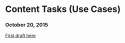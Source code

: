 # Content Tasks (Use Cases)


### October 20, 2015
[First draft here][1]



[1]: https://docs.google.com/spreadsheets/d/17cf_OZdpZU0s8J1KLz5XICu0nEfO93anEFnd1N6pol0

